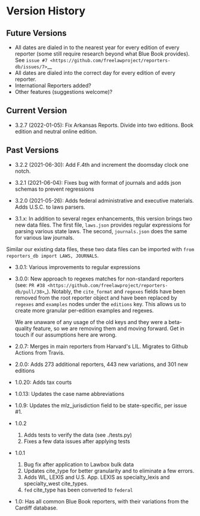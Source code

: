 # Version History

## Future Versions

 - All dates are dialed in to the nearest year for every edition of
   every reporter (some still require research beyond what Blue Book
   provides). See `issue #7 <https://github.com/freelawproject/reporters-db/issues/7>`__
 - All dates are dialed into the correct day for every edition of
   every reporter.
 - International Reporters added?
 - Other features (suggestions welcome)?

## Current Version

 - 3.2.7 (2022-01-05): Fix Arkansas Reports.  Divide into two editions. Book edition and neutral online edition.

## Past Versions

 - 3.2.2 (2021-06-30): Add F.4th and increment the doomsday clock one notch.

 - 3.2.1 (2021-06-04): Fixes bug with format of journals and adds json schemas to prevent regressions

 - 3.2.0 (2021-05-26): Adds federal administrative and executive materials. Adds U.S.C. to laws parsers.

 - 3.1.x: In addition to several regex enhancements, this version brings two new data files. The first file, `laws.json` provides regular expressions for parsing various state laws. The second, `journals.json` does the same for various law journals.

 Similar our existing data files, these two data files can be imported with `from reporters_db import LAWS, JOURNALS`.

 - 3.0.1: Various improvements to regular expressions

 - 3.0.0: New approach to regexes matches for non-standard reporters (see: `PR #38 <https://github.com/freelawproject/reporters-db/pull/38>`_). Notably, the ``cite_format`` and ``regexes`` fields have been removed from the root reporter object and have been replaced by ``regexes`` and ``examples`` nodes under the ``editions`` key. This allows us to create more granular per-edition examples and regexes.

    We are unaware of any usage of the old keys and they were a beta-quality feature, so we are removing them and moving forward. Get in touch if our assumptions here are wrong.

 - 2.0.7: Merges in main reporters from Harvard's LIL. Migrates to Github Actions from Travis.

 - 2.0.0: Adds 273 additional reporters, 443 new variations, and 301 new editions

 - 1.0.20: Adds tax courts

 - 1.0.13: Updates the case name abbreviations

 - 1.0.9: Updates the mlz\_jurisdiction field to be state-specific, per
   issue #1.

 - 1.0.2

   1. Adds tests to verify the data (see ./tests.py)
   2. Fixes a few data issues after applying tests

 - 1.0.1

   1. Bug fix after application to Lawbox bulk data
   2. Updates cite\_type for better granularity and to eliminate a few
      errors.
   3. Adds WL, LEXIS and U.S. App. LEXIS as specialty\_lexis and
      specialty\_west cite\_types.
   4. ``fed`` cite\_type has been converted to ``federal``

 - 1.0: Has all common Blue Book reporters, with their variations from
   the Cardiff database.









